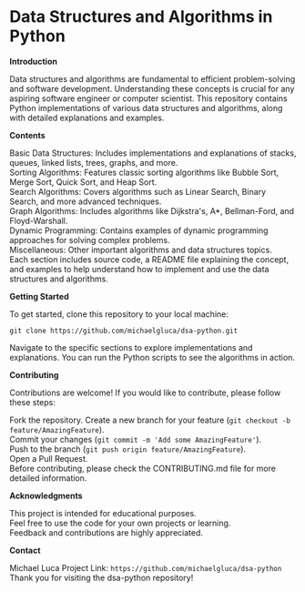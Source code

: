 # Data Structures and Algorithms in Python

**Introduction**

Data structures and algorithms are fundamental to efficient problem-solving and software development. Understanding these concepts is crucial for any aspiring software engineer or computer scientist. This repository contains Python implementations of various data structures and algorithms, along with detailed explanations and examples.

**Contents**

Basic Data Structures: Includes implementations and explanations of stacks, queues, linked lists, trees, graphs, and more.\
Sorting Algorithms: Features classic sorting algorithms like Bubble Sort, Merge Sort, Quick Sort, and Heap Sort.\
Search Algorithms: Covers algorithms such as Linear Search, Binary Search, and more advanced techniques.\
Graph Algorithms: Includes algorithms like Dijkstra's, A*, Bellman-Ford, and Floyd-Warshall.\
Dynamic Programming: Contains examples of dynamic programming approaches for solving complex problems.\
Miscellaneous: Other important algorithms and data structures topics.\
Each section includes source code, a README file explaining the concept, and examples to help understand how to implement and use the data structures and algorithms.

**Getting Started**

To get started, clone this repository to your local machine:

`git clone https://github.com/michaelgluca/dsa-python.git`

Navigate to the specific sections to explore implementations and explanations. You can run the Python scripts to see the algorithms in action.

**Contributing**

Contributions are welcome! If you would like to contribute, please follow these steps:

Fork the repository.
Create a new branch for your feature (`git checkout -b feature/AmazingFeature`).\
Commit your changes (`git commit -m 'Add some AmazingFeature'`).\
Push to the branch (`git push origin feature/AmazingFeature`).\
Open a Pull Request.\
Before contributing, please check the CONTRIBUTING.md file for more detailed information.

**Acknowledgments**

This project is intended for educational purposes.\
Feel free to use the code for your own projects or learning.\
Feedback and contributions are highly appreciated.

**Contact**

Michael Luca
Project Link: `https://github.com/michaelgluca/dsa-python`\
Thank you for visiting the dsa-python repository!
